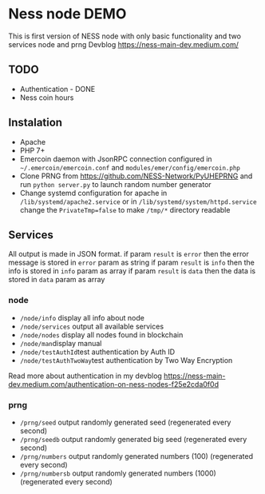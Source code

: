 # Ness node DEMO

This is first version of NESS node with only basic functionality and two services node and prng
Devblog https://ness-main-dev.medium.com/

## TODO

 * Authentication - DONE
 * Ness coin hours

## Instalation

 * Apache
 * PHP 7+
 * Emercoin daemon with JsonRPC connection configured in `~/.emercoin/emercoin.conf` and `modules/emer/config/emercoin.php`
 * Clone PRNG from https://github.com/NESS-Network/PyUHEPRNG and run `python server.py` to launch random number generator
 * Change systemd configuration for apache in `/lib/systemd/apache2.service` or in `/lib/systemd/system/httpd.service` change the `PrivateTmp=false` to make `/tmp/*` directory readable

## Services

All output is made in JSON format.
if param `result` is `error` then the error message is stored in `error` param as string
if param `result` is `info` then the info is stored in `info` param as array
if param `result` is `data` then the data is stored in `data` param as array

### node
 * `/node/info` display all info about node
 * `/node/services` output all available services
 * `/node/nodes` display all nodes found in blockchain
 * `/node/man`display manual
 * `/node/testAuthId`test authentication by Auth ID
 * `/node/testAuthTwoWay`test authentication by Two Way Encryption

 Read more about authentication in my devblog https://ness-main-dev.medium.com/authentication-on-ness-nodes-f25e2cda0f0d

### prng
 * `/prng/seed` output randomly generated seed (regenerated every second)
 * `/prng/seedb` output randomly generated big seed (regenerated every second)
 * `/prng/numbers` output randomly generated numbers (100) (regenerated every second)
 * `/prng/numbersb` output randomly generated numbers (1000) (regenerated every second)